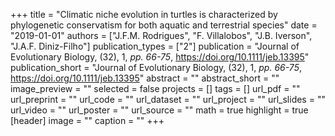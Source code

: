 +++
title = "Climatic niche evolution in turtles is characterized by phylogenetic conservatism for both aquatic and terrestrial species"
date = "2019-01-01"
authors = ["J.F.M. Rodrigues", "F. Villalobos", "J.B. Iverson", "J.A.F. Diniz-Filho"]
publication_types = ["2"]
publication = "Journal of Evolutionary Biology, (32), 1, _pp. 66-75_, https://doi.org/10.1111/jeb.13395"
publication_short = "Journal of Evolutionary Biology, (32), 1, _pp. 66-75_, https://doi.org/10.1111/jeb.13395"
abstract = ""
abstract_short = ""
image_preview = ""
selected = false
projects = []
tags = []
url_pdf = ""
url_preprint = ""
url_code = ""
url_dataset = ""
url_project = ""
url_slides = ""
url_video = ""
url_poster = ""
url_source = ""
math = true
highlight = true
[header]
image = ""
caption = ""
+++
